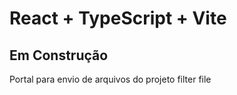 # React + TypeScript + Vite

## Em Construção

Portal para envio de arquivos do projeto filter file

